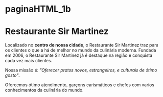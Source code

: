 # paginaHTML_1b<!DOCTYPE html>
<html lang="pt-br">
  <head>
  <meta charset="UTF-8">
  <title>Restaurante Sir Martinez</title>
  </head>
  <body>
<h1>Restaurante Sir Martinez</h1>

<p>Localizado no <strong>centro de nossa cidade</strong>, o Restaurante Sir Martinez traz para os clientes o que a há de melhor no mundo da culinária moderna. Fundada em 2006, o Restaurante Sir Martinez já é destaque na região e conquista cada vez mais clientes.</p>

<p>Nossa missão é: <em>"Oferecer pratos novos, estrangeiros, e culturais de ótimo gosto"</em>.</p>

<p>Ofercemos ótimo atendimento, garçons carismáticos e chefes com varios conhecimentos da culinária do mundo.</p>
  </body>
</html>